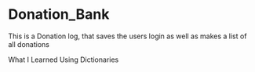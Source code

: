 # Donation_Bank

This is a Donation log, that saves the users login as well as makes a list of all donations

What I Learned
Using Dictionaries
